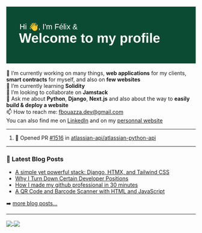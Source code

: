 ![Bannière de mon profil Github](banner.png)

🔭 I’m currently working on many things, __web applications__ for my clients, __smart contracts__ for myself, and also on __few websites__  
🌱 I’m currently learning __Solidity__  
👯 I’m looking to collaborate on __Jamstack__  
💬 Ask me about __Python__, __Django__, __Next.js__ and also about the way to __easily build & deploy a website__  
📫 How to reach me: fbouazza.dev@gmail.com  
You can also find me on [LinkedIn](https://www.linkedin.com/in/felix-bouazza/) and on my [personnal website](https://felixbouazza.fr)

---

<!--START_SECTION:activity-->
1. 💪 Opened PR [#1516](https://github.com/atlassian-api/atlassian-python-api/pull/1516) in [atlassian-api/atlassian-python-api](https://github.com/atlassian-api/atlassian-python-api)
<!--END_SECTION:activity-->

---

### 📕 Latest Blog Posts

<!-- BLOG-POST-LIST:START -->
- [A simple yet powerful stack: Django, HTMX, and Tailwind CSS](https://felixbouazza.fr/blog/a-simple-yet-powerful-stack-django-htmx-and-tailwind-css)
- [Why I Turn Down Certain Developer Positions](https://felixbouazza.fr/blog/why-i-turn-down-certain-developer-positions)
- [How I made my github professional in 30 minutes](https://felixbouazza.fr/blog/how-i-made-my-github-more-professional-in-30-minutes)
- [A QR Code and Barcode Scanner with HTML and JavaScript](https://felixbouazza.fr/blog/a-qr-code-and-barcode-scanner-with-html-and-javascript)
<!-- BLOG-POST-LIST:END -->

➡️ [more blog posts...](https://felixbouazza.fr/blog)

---

<a href="https://github.com/anuraghazra/github-readme-stats">
  <img height=200 align="center" src="https://github-readme-stats.vercel.app/api?username=felixbouazza&show_icons=true" />
</a>
<a href="https://github.com/anuraghazra/convoychat">
  <img height=200 align="center" src="https://github-readme-stats.vercel.app/api/top-langs/?username=felixbouazza&layout=compact&langs_count=8&card_width=320" />
</a>
